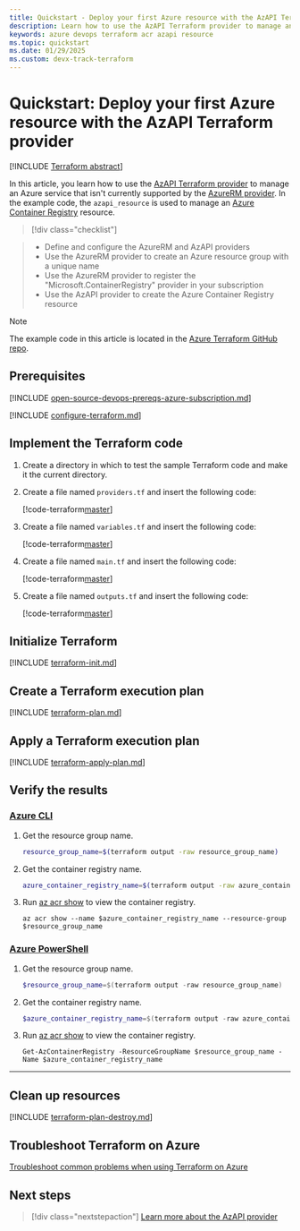 ```yaml
---
title: Quickstart - Deploy your first Azure resource with the AzAPI Terraform provider
description: Learn how to use the AzAPI Terraform provider to manage an Azure Container Registry resource
keywords: azure devops terraform acr azapi resource
ms.topic: quickstart
ms.date: 01/29/2025
ms.custom: devx-track-terraform
---
```


# Quickstart: Deploy your first Azure resource with the AzAPI Terraform provider

[!INCLUDE [Terraform abstract](./includes/abstract.md)]

In this article, you learn how to use the [AzAPI Terraform provider](https://registry.terraform.io/providers/azure/azapi/latest/docs) to manage an Azure service that isn't currently supported by the [AzureRM provider](https://registry.terraform.io/providers/hashicorp/azurerm/latest/docs). In the example code, the `azapi_resource` is used to manage an [Azure Container Registry](/azure/container-registry/) resource.

> [!div class="checklist"]

> * Define and configure the AzureRM and AzAPI providers
> * Use the AzureRM provider to create an Azure resource group with a unique name
> * Use the AzureRM provider to register the "Microsoft.ContainerRegistry" provider in your subscription
> * Use the AzAPI provider to create the Azure Container Registry resource

> [!NOTE]
> The example code in this article is located in the [Azure Terraform GitHub repo](https://github.com/Azure/terraform/tree/master/quickstart/101-azapi-lab-services).

## Prerequisites

[!INCLUDE [open-source-devops-prereqs-azure-subscription.md](../includes/open-source-devops-prereqs-azure-subscription.md)]

[!INCLUDE [configure-terraform.md](includes/configure-terraform.md)]

## Implement the Terraform code

1. Create a directory in which to test the sample Terraform code and make it the current directory.

1. Create a file named `providers.tf` and insert the following code:

    [!code-terraform[master](../../terraform_samples/quickstart/101-azapi-lab-services/providers.tf)]

1. Create a file named `variables.tf` and insert the following code:

    [!code-terraform[master](../../terraform_samples/quickstart/101-azapi-lab-services/variables.tf)]

1. Create a file named `main.tf` and insert the following code:

    [!code-terraform[master](../../terraform_samples/quickstart/101-azapi-lab-services/main.tf)]

1. Create a file named `outputs.tf` and insert the following code:

    [!code-terraform[master](../../terraform_samples/quickstart/101-azapi-lab-services/outputs.tf)]

## Initialize Terraform

[!INCLUDE [terraform-init.md](includes/terraform-init.md)]

## Create a Terraform execution plan

[!INCLUDE [terraform-plan.md](includes/terraform-plan.md)]

## Apply a Terraform execution plan

[!INCLUDE [terraform-apply-plan.md](includes/terraform-apply-plan.md)]

## Verify the results

### [Azure CLI](#tab/azure-cli)

1. Get the resource group name.

    ```bash
    resource_group_name=$(terraform output -raw resource_group_name)
    ```

1. Get the container registry name.

    ```bash
    azure_container_registry_name=$(terraform output -raw azure_container_registry_name)
    ```

1. Run [az acr show](/cli/azure/acr#az-acr-show) to view the container registry.

    ```azurecli
    az acr show --name $azure_container_registry_name --resource-group $resource_group_name
    ```

### [Azure PowerShell](#tab/azure-powershell)

1. Get the resource group name.

    ```powershell
    $resource_group_name=$(terraform output -raw resource_group_name)
    ```

1. Get the container registry name.

    ```powershell
    $azure_container_registry_name=$(terraform output -raw azure_container_registry_name)
    ```

1. Run [az acr show](/cli/azure/acr#az-acr-show) to view the container registry.

    ```azurepowershell
    Get-AzContainerRegistry -ResourceGroupName $resource_group_name -Name $azure_container_registry_name
    ```

---

## Clean up resources

[!INCLUDE [terraform-plan-destroy.md](includes/terraform-plan-destroy.md)]

## Troubleshoot Terraform on Azure

[Troubleshoot common problems when using Terraform on Azure](troubleshoot.md)

## Next steps

> [!div class="nextstepaction"]
> [Learn more about the AzAPI provider](./overview-azapi-provider.md)
